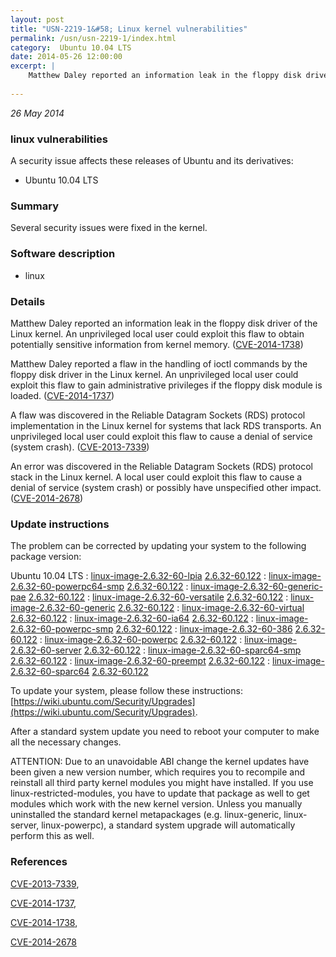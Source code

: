 ```yaml
---
layout: post
title: "USN-2219-1&#58; Linux kernel vulnerabilities"
permalink: /usn/usn-2219-1/index.html
category:  Ubuntu 10.04 LTS
date: 2014-05-26 12:00:00
excerpt: |
    Matthew Daley reported an information leak in the floppy disk driver of the Linux kernel. An unprivileged local user could exploit this flaw to obtain potentially sensitive information from kernel memory. ([CVE-2014-1738](http://people.ubuntu.com/~ubuntu-security/cve/CVE-2014-1738))
    
--- 
```

 
 

*26 May 2014*

### linux vulnerabilities

A security issue affects these releases of Ubuntu and its derivatives:

* Ubuntu 10.04 LTS

### Summary

Several security issues were fixed in the kernel. 

### Software description

* linux 

### Details

Matthew Daley reported an information leak in the floppy disk driver of the Linux kernel. An unprivileged local user could exploit this flaw to obtain potentially sensitive information from kernel memory. ([CVE-2014-1738](http://people.ubuntu.com/~ubuntu-security/cve/CVE-2014-1738))

Matthew Daley reported a flaw in the handling of ioctl commands by the floppy disk driver in the Linux kernel. An unprivileged local user could exploit this flaw to gain administrative privileges if the floppy disk module is loaded. ([CVE-2014-1737](http://people.ubuntu.com/~ubuntu-security/cve/CVE-2014-1737))

A flaw was discovered in the Reliable Datagram Sockets (RDS) protocol implementation in the Linux kernel for systems that lack RDS transports. An unprivileged local user could exploit this flaw to cause a denial of service (system crash). ([CVE-2013-7339](http://people.ubuntu.com/~ubuntu-security/cve/CVE-2013-7339))

An error was discovered in the Reliable Datagram Sockets (RDS) protocol stack in the Linux kernel. A local user could exploit this flaw to cause a denial of service (system crash) or possibly have unspecified other impact. ([CVE-2014-2678](http://people.ubuntu.com/~ubuntu-security/cve/CVE-2014-2678)) 

### Update instructions

The problem can be corrected by updating your system to the following package version:

Ubuntu 10.04 LTS
 : [linux-image-2.6.32-60-lpia](https://launchpad.net/ubuntu/+source/linux) <span> [2.6.32-60.122](https://launchpad.net/ubuntu/+source/linux/2.6.32-60.122) </span> 
 : [linux-image-2.6.32-60-powerpc64-smp](https://launchpad.net/ubuntu/+source/linux) <span> [2.6.32-60.122](https://launchpad.net/ubuntu/+source/linux/2.6.32-60.122) </span> 
 : [linux-image-2.6.32-60-generic-pae](https://launchpad.net/ubuntu/+source/linux) <span> [2.6.32-60.122](https://launchpad.net/ubuntu/+source/linux/2.6.32-60.122) </span> 
 : [linux-image-2.6.32-60-versatile](https://launchpad.net/ubuntu/+source/linux) <span> [2.6.32-60.122](https://launchpad.net/ubuntu/+source/linux/2.6.32-60.122) </span> 
 : [linux-image-2.6.32-60-generic](https://launchpad.net/ubuntu/+source/linux) <span> [2.6.32-60.122](https://launchpad.net/ubuntu/+source/linux/2.6.32-60.122) </span> 
 : [linux-image-2.6.32-60-virtual](https://launchpad.net/ubuntu/+source/linux) <span> [2.6.32-60.122](https://launchpad.net/ubuntu/+source/linux/2.6.32-60.122) </span> 
 : [linux-image-2.6.32-60-ia64](https://launchpad.net/ubuntu/+source/linux) <span> [2.6.32-60.122](https://launchpad.net/ubuntu/+source/linux/2.6.32-60.122) </span> 
 : [linux-image-2.6.32-60-powerpc-smp](https://launchpad.net/ubuntu/+source/linux) <span> [2.6.32-60.122](https://launchpad.net/ubuntu/+source/linux/2.6.32-60.122) </span> 
 : [linux-image-2.6.32-60-386](https://launchpad.net/ubuntu/+source/linux) <span> [2.6.32-60.122](https://launchpad.net/ubuntu/+source/linux/2.6.32-60.122) </span> 
 : [linux-image-2.6.32-60-powerpc](https://launchpad.net/ubuntu/+source/linux) <span> [2.6.32-60.122](https://launchpad.net/ubuntu/+source/linux/2.6.32-60.122) </span> 
 : [linux-image-2.6.32-60-server](https://launchpad.net/ubuntu/+source/linux) <span> [2.6.32-60.122](https://launchpad.net/ubuntu/+source/linux/2.6.32-60.122) </span> 
 : [linux-image-2.6.32-60-sparc64-smp](https://launchpad.net/ubuntu/+source/linux) <span> [2.6.32-60.122](https://launchpad.net/ubuntu/+source/linux/2.6.32-60.122) </span> 
 : [linux-image-2.6.32-60-preempt](https://launchpad.net/ubuntu/+source/linux) <span> [2.6.32-60.122](https://launchpad.net/ubuntu/+source/linux/2.6.32-60.122) </span> 
 : [linux-image-2.6.32-60-sparc64](https://launchpad.net/ubuntu/+source/linux) <span> [2.6.32-60.122](https://launchpad.net/ubuntu/+source/linux/2.6.32-60.122) </span> 

To update your system, please follow these instructions: [https://wiki.ubuntu.com/Security/Upgrades](https://wiki.ubuntu.com/Security/Upgrades).

After a standard system update you need to reboot your computer to make all the necessary changes.

ATTENTION: Due to an unavoidable ABI change the kernel updates have been given a new version number, which requires you to recompile and reinstall all third party kernel modules you might have installed. If you use linux-restricted-modules, you have to update that package as well to get modules which work with the new kernel version. Unless you manually uninstalled the standard kernel metapackages (e.g. linux-generic, linux-server, linux-powerpc), a standard system upgrade will automatically perform this as well. 

### References

 
 [CVE-2013-7339](http://people.ubuntu.com/~ubuntu-security/cve/CVE-2013-7339), 

 [CVE-2014-1737](http://people.ubuntu.com/~ubuntu-security/cve/CVE-2014-1737), 

 [CVE-2014-1738](http://people.ubuntu.com/~ubuntu-security/cve/CVE-2014-1738), 

 [CVE-2014-2678](http://people.ubuntu.com/~ubuntu-security/cve/CVE-2014-2678)
 

